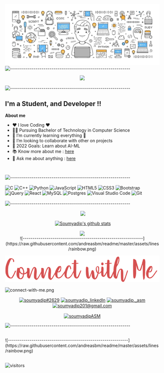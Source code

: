 <!-- ----------- HEAD SECTION ------------ -->

![banner.png](./assets/bg1.jpg)
![-------------------------------------------------------------](https://raw.githubusercontent.com/andreasbm/readme/master/assets/lines/rainbow.png)

<p align="center">
  <img src="https://readme-typing-svg.herokuapp.com?color=0d8eceF&size=30&center=true&vCenter=true&width=550&height=70&lines=Hey+There+,+👋+I'm+Soumyadip;">
</p>

![-------------------------------------------------------------](https://raw.githubusercontent.com/andreasbm/readme/master/assets/lines/rainbow.png)

## I'm a Student, and Developer !!

**About me**
- ❤️ I love Coding ❤️
- 🧑‍🎓 Pursuing Bachelor of Technology in Computer Science 
- 🌱 I’m currently learning everything 🤣
- 👯 I’m looking to collaborate with other on projects
- 🥅 2022 Goals: Learn about AI-ML
- 📚 Know more about me : [here](https://soumyadip201.github.io/Soumyadip-Majumder-Portfolio/)
- 💬 Ask me about anything : [here](https://github.com/soumyadip201/soumyadip201/issues)
<br />
<!-- ----------- HEAD SECTION END ------------ -->

<!-- ----------- TECH STACK SECTION ------------ -->
![-------------------------------------------------------------](https://raw.githubusercontent.com/andreasbm/readme/master/assets/lines/rainbow.png)
<br />
<br />
![C](https://img.shields.io/badge/c-%2300599C.svg?style=for-the-badge&logo=c&logoColor=white) 
![C++](https://img.shields.io/badge/c++-%2300599C.svg?style=for-the-badge&logo=c%2B%2B&logoColor=white) 
![Python](https://img.shields.io/badge/python-3670A0?style=for-the-badge&logo=python&logoColor=ffdd54) 
![JavaScript](https://img.shields.io/badge/javascript-%23323330.svg?style=for-the-badge&logo=javascript&logoColor=%23F7DF1E) 
![HTML5](https://img.shields.io/badge/html5-%23E34F26.svg?style=for-the-badge&logo=html5&logoColor=white) 
![CSS3](https://img.shields.io/badge/css3-%231572B6.svg?style=for-the-badge&logo=css3&logoColor=white) 
![Bootstrap](https://img.shields.io/badge/bootstrap-%23563D7C.svg?style=for-the-badge&logo=bootstrap&logoColor=white) 
![jQuery](https://img.shields.io/badge/jquery-%230769AD.svg?style=for-the-badge&logo=jquery&logoColor=white)
![React](https://img.shields.io/badge/react-%2320232a.svg?style=for-the-badge&logo=react&logoColor=%2361DAFB) 
![MySQL](https://img.shields.io/badge/mysql-%2300f.svg?style=for-the-badge&logo=mysql&logoColor=white) 
![Postgres](https://img.shields.io/badge/postgres-%23316192.svg?style=for-the-badge&logo=postgresql&logoColor=white) 
![Visual Studio Code](https://img.shields.io/badge/Visual%20Studio%20Code-0078d7.svg?style=for-the-badge&logo=visual-studio-code&logoColor=white) 
![Git](https://img.shields.io/badge/git-%23F05033.svg?style=for-the-badge&logo=git&logoColor=white) 
<br />
<br />
![-------------------------------------------------------------](https://raw.githubusercontent.com/andreasbm/readme/master/assets/lines/rainbow.png)

<!-- ----------- TECH STACK SECTION END------------ -->

<p align ="center">&nbsp;<a href="https://github.com/soumyadip201/github-readme-stats"><img align="center" src="https://github-readme-stats.vercel.app/api/top-langs/?username=soumyadip201&layout=compact&theme=buefy&hide_border=true" /></a>

<p align ="center">&nbsp;<a href="https://github.com/soumyadip201/github-readme-stats"><img align="center" src="https://github-readme-stats.vercel.app/api?username=soumyadip201&show_icons=true&include_all_commits=true&theme=buefy&hide_border=true" alt="Soumyadip's github stats" /></a> 

<p align="center"><img align="center" src="http://github-readme-streak-stats.herokuapp.com?user=soumyadip201&theme=buefy" />
<br />
![-------------------------------------------------------------](https://raw.githubusercontent.com/andreasbm/readme/master/assets/lines/rainbow.png)

<!-- ----------- GITHUB STATS SECTION END ------------ -->

![connect-with-me.png](./assets/connect-with-me.png)
<!-- ----------- GITHUB STATS SECTION END ------------ -->

<!-- ----------- CONNECT WITH ME SECTION ------------ -->

![connect-with-me.png](./images/connect-with-me.png)

<p align="center">
<a href="https://discordapp.com/users/Inferno#2629/" target="blank"><img align="center" src="https://img.shields.io/badge/Discord-7289DA?style=for-the-badge&logo=discord&logoColor=white" alt="soumyadip#2629"/></a> 
<a href="https://www.linkedin.com/in/soumyadip-majumder-364a6a172/" target="blank"><img align="center" src="https://img.shields.io/badge/LinkedIn-0077B5?style=for-the-badge&logo=linkedin&logoColor=white" alt="soumyadip_linkedIn"/></a> 
<a href="https://www.instagram.com/soumyadip._asm/" target="blank"><img align="center" src="https://img.shields.io/badge/Instagram-E4405F?style=for-the-badge&logo=instagram&logoColor=white" alt="soumyadip._asm" /></a>
<a href="mailto:soumyadip201@gmail.com" target="blank"><img align="center" src="https://img.shields.io/badge/Gmail-gmail-orange" alt="soumyadip201@gmail.com" /></a>
<br>
<br>
<a href="https://twitter.com/soumyadipASM" target="blank"><img src="https://img.shields.io/twitter/follow/soumyadipASM?logo=twitter&style=for-the-badge" alt="soumyadipASM" /></a>
</p>

![-------------------------------------------------------------](https://raw.githubusercontent.com/andreasbm/readme/master/assets/lines/rainbow.png)

<!-- ----------- CONNECT WITH ME SECTION END ------------ -->

[twitter]: https://twitter.com/soumyadipASM
[instagram]: https://www.instagram.com/soumyadip._asm/
[linkedin]: https://www.linkedin.com/in/soumyadip-majumder-364a6a172/
[github]:https://github.com/soumyadip201
[gmail]:mailto:soumyadip201@gmail.com

<br />
![-------------------------------------------------------------](https://raw.githubusercontent.com/andreasbm/readme/master/assets/lines/rainbow.png)

<br />
<br />

![visitors](https://visitor-badge.laobi.icu/badge?page_id=soumyadip201.soumyadip201)

